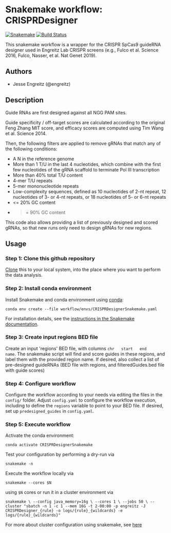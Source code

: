 # Snakemake workflow: CRISPRDesigner

[![Snakemake](https://img.shields.io/badge/snakemake-≥5.5.0-brightgreen.svg)](https://snakemake.bitbucket.io)
[![Build Status](https://travis-ci.org/snakemake-workflows/{{cookiecutter.repo_name}}.svg?branch=master)](https://travis-ci.org/snakemake-workflows/{{cookiecutter.repo_name}})

This snakemake workflow is a wrapper for the CRISPR SpCas9 guideRNA designer used in Engreitz Lab CRISPR screens (e.g., Fulco et al. Science 2016, Fulco, Nasser, et al. Nat Genet 2019).  


## Authors

* Jesse Engreitz (@engreitz)

## Description

Guide RNAs are first designed against all NGG PAM sites.  

Guide specificity / off-target scores are calculated according to the original Feng Zhang MIT score, and efficacy scores are computed using Tim Wang et al. Science 2014.  

Then, the following filters are applied to remove gRNAs that match any of the following conditions:
- A N in the reference genome
- More than 1 T/U in the last 4 nucleotides, which combine with the first few nucleotides of the gRNA scaffold to terminate Pol III transcription
- More than 40% total T/U content
- 4-mer T/U repeats
- 5-mer mononucleotide repeats 
- Low-complexity sequences, defined as 10 nucleotides of 2-nt repeat, 12 nucleotides of 3- or 4-nt repeats, or 18 nucleotides of 5- or 6-nt repeats
- <= 20% GC content
- >= 90% GC content  

This code also allows providing a list of previously designed and scored gRNAs, so that new runs only need to design gRNAs for new regions.

## Usage

### Step 1: Clone this github repository

[Clone](https://help.github.com/en/articles/cloning-a-repository) this to your local system, into the place where you want to perform the data analysis.

### Step 2: Install conda environment

Install Snakemake and conda environment using [conda](https://conda.io/projects/conda/en/latest/user-guide/install/index.html):

    conda env create --file workflow/envs/CRISPRDesignerSnakemake.yaml

For installation details, see the [instructions in the Snakemake documentation](https://snakemake.readthedocs.io/en/stable/getting_started/installation.html).

### Step 3: Create input regions BED file

Create an input 'regions' BED file, with columns `chr   start   end     name`. The snakemake script will find and score guides in these regions, and label them with the provided region name.  If desired, also collect a list of pre-designed guideRNAs (BED file with regions, and filteredGuides.bed file with guide scores)

### Step 4: Configure workflow

Configure the workflow according to your needs via editing the files in the `config/` folder. Adjust `config.yaml` to configure the workflow execution, including to define the `regions` variable to point to your BED file. If desired, set up `predesigned_guides` in `config.yaml`.

### Step 5: Execute workflow

Activate the conda environment:

    conda activate CRISPRDesignerSnakemake

Test your configuration by performing a dry-run via

    snakemake -n

Execute the workflow locally via

    snakemake --cores $N

using `$N` cores or run it in a cluster environment via

`
snakemake \
  --config java_memory=16g \
  --cores 1 \
  --jobs 50 \
  --cluster "sbatch -n 1 -c 1 --mem 16G -t 2-00:00 -p engreitz -J CRISPRDesigner_{rule} -o logs/{rule}_{wildcards} -e logs/{rule}_{wildcards}"
`

For more about cluster configuration using snakemake, see [here](https://www.sichong.site/2020/02/25/snakemake-and-slurm-how-to-manage-workflow-with-resource-constraint-on-hpc/)
